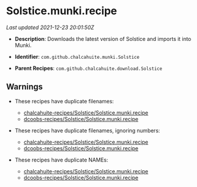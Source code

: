 # Solstice.munki.recipe

_Last updated 2021-12-23 20:01:50Z_

- **Description**: Downloads the latest version of Solstice and imports it into Munki.

- **Identifier**: `com.github.chalcahuite.munki.Solstice`

- **Parent Recipes**: `com.github.chalcahuite.download.Solstice`


## Warnings

- These recipes have duplicate filenames:
    - [chalcahuite-recipes/Solstice/Solstice.munki.recipe](/autopkg-dupe-tracker/chalcahuite-recipes/Solstice/Solstice.munki.recipe)
    - [dcoobs-recipes/Solstice/Solstice.munki.recipe](/autopkg-dupe-tracker/dcoobs-recipes/Solstice/Solstice.munki.recipe)

- These recipes have duplicate filenames, ignoring numbers:
    - [chalcahuite-recipes/Solstice/Solstice.munki.recipe](/autopkg-dupe-tracker/chalcahuite-recipes/Solstice/Solstice.munki.recipe)
    - [dcoobs-recipes/Solstice/Solstice.munki.recipe](/autopkg-dupe-tracker/dcoobs-recipes/Solstice/Solstice.munki.recipe)

- These recipes have duplicate NAMEs:
    - [chalcahuite-recipes/Solstice/Solstice.munki.recipe](/autopkg-dupe-tracker/chalcahuite-recipes/Solstice/Solstice.munki.recipe)
    - [dcoobs-recipes/Solstice/Solstice.munki.recipe](/autopkg-dupe-tracker/dcoobs-recipes/Solstice/Solstice.munki.recipe)